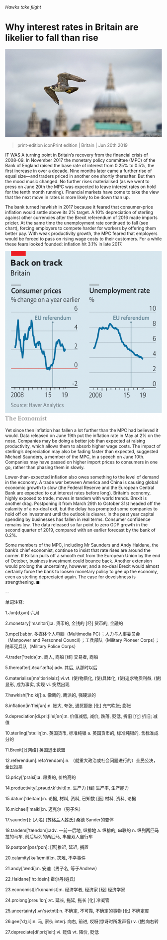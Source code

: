 ###### Hawks take flight

# Why interest rates in Britain are likelier to fall than rise 

![image](images/20190622_brp502.jpg) 

> print-edition iconPrint edition | Britain | Jun 20th 2019 

IT WAS A turning point in Britain’s recovery from the financial crisis of 2008-09. In November 2017 the monetary policy committee (MPC) of the Bank of England raised the base rate of interest from 0.25% to 0.5%, the first increase in over a decade. Nine months later came a further rise of equal size—and traders priced in another one shortly thereafter. But then the mood music changed. No further rises materialised (as we went to press on June 20th the MPC was expected to leave interest rates on hold for the tenth month running). Financial markets have come to take the view that the next move in rates is more likely to be down than up. 

The bank turned hawkish in 2017 because it feared that consumer-price inflation would settle above its 2% target. A 10% depreciation of sterling against other currencies after the Brexit referendum of 2016 made imports pricier. At the same time the unemployment rate continued to fall (see chart), forcing employers to compete harder for workers by offering them better pay. With weak productivity growth, the MPC feared that employers would be forced to pass on rising wage costs to their customers. For a while these fears looked founded: inflation hit 3.1% in late 2017. 

![image](images/20190622_brc271.png) 

Yet since then inflation has fallen a lot further than the MPC had believed it would. Data released on June 19th put the inflation rate in May at 2% on the nose. Companies may be doing a better job than expected at raising productivity, which allows them to absorb higher wage costs. The impact of sterling’s depreciation may also be fading faster than expected, suggested Michael Saunders, a member of the MPC, in a speech on June 10th. Companies may have passed on higher import prices to consumers in one go, rather than phasing them in slowly. 

Lower-than-expected inflation also owes something to the level of demand in the economy. A trade war between America and China is causing global economic growth to slow (the Federal Reserve and the European Central Bank are expected to cut interest rates before long). Britain’s economy, highly exposed to trade, moves in tandem with world trends. Brexit is another drag. Postponing it from March 29th to October 31st headed off the calamity of a no-deal exit, but the delay has prompted some companies to hold off on investment until the outlook is clearer. In the past year capital spending by businesses has fallen in real terms. Consumer confidence remains low. The data released so far point to zero GDP growth in the second quarter of 2019, compared with an earlier forecast by the bank of 0.2%. 

Some members of the MPC, including Mr Saunders and Andy Haldane, the bank’s chief economist, continue to insist that rate rises are around the corner. If Britain pulls off a smooth exit from the European Union by the end of October, business investment could bounce back. Another extension would prolong the uncertainty, however; and a no-deal Brexit would almost certainly force the bank to loosen monetary policy to gee up the economy, even as sterling depreciated again. The case for doveishness is strengthening. ◼ 

-- 

 单词注释:

1.Jun[dʒʌn]:六月 

2.monetary['mʌnitәri]:a. 货币的, 金钱的 [经] 货币的, 金融的 

3.mpc[]:abbr. 多媒体个人电脑（Multimedia PC）；人力与人事委员会（Manpower and Personnel Council）；工兵部队（Military Pioneer Corps）；陆军宪兵队（Military Police Corps） 

4.trader['treidә]:n. 商人, 商船 [经] 交易者, 商船 

5.thereafter[.ðєәr'æftә]:adv. 其后, 从那时以后 

6.materialise[mә'tiәriәlaiz]:vi.vt. (使)物质化, (使)具体化, (使)追求物质利益, (使)显形, 成为事实, 实现 vi. 突然出现 

7.hawkish['hɒ:kiʃ]:a. 像鹰的, 鹰派的, 强硬派的 

8.inflation[in'fleiʃәn]:n. 胀大, 夸张, 通货膨胀 [化] 充气吹胀; 膨胀 

9.depreciation[di.pri:ʃi'eiʃәn]:n. 价值减低, 减价, 跌落, 贬低, 折旧 [化] 折旧; 减值 

10.sterling['stә:liŋ]:n. 英国货币, 标准纯银 a. 英国货币的, 标准纯银的, 含标准成分的 

11.Brexit[]:[网络] 英国退出欧盟 

12.referendum[.refә'rendәm]:n. （就重大政治或社会问题进行的）全民公决，全民投票 

13.pricy['praisi]:a. 昂贵的, 价格高的 

14.productivity[.prәudʌk'tiviti]:n. 生产力 [经] 生产率, 生产能力 

15.datum['deitәm]:n. 论据, 材料, 资料, 已知数 [医] 材料, 资料, 论据 

16.michael['maikl]:n. 迈克尔（男子名） 

17.saunder[]: [人名] [苏格兰人姓氏] 桑德 Sander的变体 

18.tandem['tændәm]:adv. 一前一后地, 纵排地 a. 纵排的, 串联的 n. 纵列两匹马拉的马车, 前后纵列的两匹马, 串座双人自行车 

19.postpon[pəs'pɒn]: [医]推迟, 延迟, 搁置 

20.calamity[kә'læmiti]:n. 灾难, 不幸事件 

21.andy['ændi]:n. 安迪（男子名, 等于Andrew） 

22.Haldane['hɔ:ldein]:霍尔丹(姓氏) 

23.economist[i:'kɒnәmist]:n. 经济学者, 经济家 [经] 经济学家 

24.prolong[prәu'lɒŋ]:vt. 延长, 拖延, 拖长 [化] 冷凝管 

25.uncertainty[.ʌn'sә:tnti]:n. 不确定, 不可靠, 不确定的事物 [化] 不确定度 

26.gee['dʒi:]:n. 马, 家伙 interj. 向右, 前进, 哎呀(惊讶时所发声音) v. (使)向右转 

27.depreciate[di'pri:ʃieit]:vi. 贬值 vt. 降价, 贬低 

